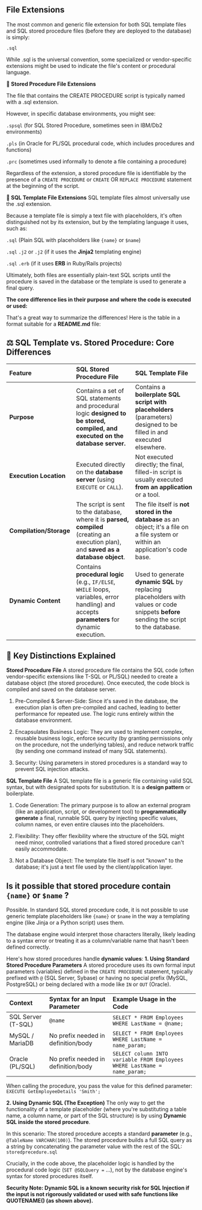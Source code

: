 ## File Extensions
The most common and generic file extension for both SQL template files and SQL stored procedure files (before they are deployed to the database) is simply:

`.sql`

While .sql is the universal convention, some specialized or vendor-specific extensions might be used to indicate the file's content or procedural language.

**💾 Stored Procedure File Extensions**

The file that contains the CREATE PROCEDURE script is typically named with a .sql extension.

However, in specific database environments, you might see:

`.spsql` (for SQL Stored Procedure, sometimes seen in IBM/Db2 environments)

`.pls` (in Oracle for PL/SQL procedural code, which includes procedures and functions)

`.prc` (sometimes used informally to denote a file containing a procedure)

Regardless of the extension, a stored procedure file is identifiable by the presence of a `CREATE PROCEDURE` or `CREATE` OR `REPLACE PROCEDURE` statement 
at the beginning of the script.

**📝 SQL Template File Extensions**
SQL template files almost universally use the .sql extension.

Because a template file is simply a text file with placeholders, it's often distinguished not by its extension, but by the templating language it uses, such as:

`.sql` (Plain SQL with placeholders like `{name}` or `$name`)

`.sql` `.j2` or `.j2` (if it uses the **Jinja2** templating engine)

`.sql` `.erb` (if it uses **ERB** in Ruby/Rails projects)

Ultimately, both files are essentially plain-text SQL scripts until the procedure is saved in the database or the template is used to generate a final query.

**The core difference lies in their purpose and where the code is executed or used:**

That's a great way to summarize the differences\! Here is the table in a format suitable for a **README.md** file:


## ⚖️ SQL Template vs. Stored Procedure: Core Differences

| Feature | SQL Stored Procedure File | SQL Template File |
| :--- | :--- | :--- |
| **Purpose** | Contains a set of SQL statements and procedural logic **designed to be stored, compiled, and executed on the database server.** | Contains a **boilerplate SQL script with placeholders** (parameters) designed to be filled in and executed elsewhere. |
| **Execution Location** | Executed directly on the **database server** (using `EXECUTE` or `CALL`). | Not executed directly; the final, filled-in script is usually executed **from an application** or a tool. |
| **Compilation/Storage** | The script is sent to the database, where it is **parsed, compiled** (creating an execution plan), and **saved as a database object**. | The file itself is **not stored in the database** as an object; it's a file on a file system or within an application's code base. |
| **Dynamic Content** | Contains **procedural logic** (e.g., `IF/ELSE`, `WHILE` loops, variables, error handling) and accepts **parameters** for dynamic execution. | Used to generate **dynamic SQL** by replacing placeholders with values or code snippets **before** sending the script to the database. |

## 🎯 Key Distinctions Explained
**Stored Procedure File**
A stored procedure file contains the SQL code (often vendor-specific extensions like T-SQL or PL/SQL) needed to create a database object (the stored procedure). 
Once executed, the code block is compiled and saved on the database server.

1. Pre-Compiled & Server-Side: Since it's saved in the database, the execution plan is often pre-compiled and cached, leading to better performance for
   repeated use. The logic runs entirely within the database environment.

3. Encapsulates Business Logic: They are used to implement complex, reusable business logic, enforce security (by granting permissions only on the procedure,
   not the underlying tables), and reduce network traffic (by sending one command instead of many SQL statements).

5. Security: Using parameters in stored procedures is a standard way to prevent SQL injection attacks.

**SQL Template File**
A SQL template file is a generic file containing valid SQL syntax, but with designated spots for substitution. It is a **design pattern** or boilerplate.

1. Code Generation: The primary purpose is to allow an external program (like an application, script, or development tool) to **programmatically generate**
   a final, runnable SQL query by injecting specific values, column names, or even entire clauses into the placeholders.

3. Flexibility: They offer flexibility where the structure of the SQL might need minor, controlled variations that a fixed stored procedure can't easily
   accommodate.

5. Not a Database Object: The template file itself is not "known" to the database; it's just a text file used by the client/application layer.

## Is it possible that stored procedure contain `{name}` or `$name` ?
Possible. In standard SQL stored procedure code, it is not possible to use generic template placeholders like `{name}` or `$name` in the way a templating engine 
(like Jinja or a Python script) uses them.

The database engine would interpret those characters literally, likely leading to a syntax error or treating it as a column/variable name 
that hasn't been defined correctly.

Here's how stored procedures handle **dynamic values**:
**1. Using Standard Stored Procedure Parameters**
A stored procedure uses its own formal input parameters (variables) defined in the `CREATE PROCEDURE` statement, typically prefixed with `@` (SQL Server, Sybase) 
or having no special prefix (MySQL, PostgreSQL) or being declared with a mode like `IN` or `OUT` (Oracle).

| Context |	Syntax for an Input Parameter	| Example Usage in the Code
| :--- | :--- | :--- |
| SQL Server (T-SQL) |	`@name` |	`SELECT * FROM Employees WHERE LastName = @name;`
| MySQL / MariaDB |	No prefix needed in definition/body |	`SELECT * FROM Employees WHERE LastName = name_param;`
| Oracle (PL/SQL) |	No prefix needed in definition/body |	`SELECT column INTO variable FROM Employees WHERE LastName = name_param;`

When calling the procedure, you pass the value for this defined parameter:
`EXECUTE GetEmployeeDetails 'Smith';`

**2. Using Dynamic SQL (The Exception)**
The only way to get the functionality of a template placeholder (where you're substituting a table name, a column name, or part of the SQL structure) is 
by using **Dynamic SQL inside the stored procedure**.

In this scenario:
The stored procedure accepts a standard **parameter** (e.g., `@TableName VARCHAR(100)`).
The stored procedure builds a full SQL query as a string by concatenating the parameter value with the rest of the SQL: `storedprecedure.sql`


Crucially, in the code above, the placeholder logic is handled by the procedural code logic (`SET @SQLQuery =` ...), not by the database engine's syntax for 
stored procedures itself.

**Security Note: Dynamic SQL is a known security risk for SQL Injection if the input is not rigorously validated or used with safe functions like QUOTENAME() 
(as shown above).**



